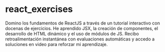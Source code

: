 # react_exercises

Domino los fundamentos de ReactJS a través de un tutorial interactivo con docenas de ejercicios. He aprendido JSX, la creación de componentes, el desarrollo de HTML dinámico y el uso de módulos de JS. Recibo retroalimentación instantánea con evaluaciones automáticas y accedo a soluciones en video para reforzar mi aprendizaje.

